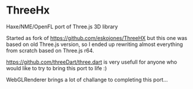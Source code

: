 ThreeHx
=======

Haxe/NME/OpenFL port of Three.js 3D library

Started as fork of https://github.com/eskojones/ThreeHX but this one was based on 
old Three.js version, so I ended up rewriting almost everything from scratch
based on Three.js r64.

https://github.com/threeDart/three.dart is very usefull for anyone who would like
to try to bring this port to life :)

WebGLRenderer brings a lot of challange to completing this port...
